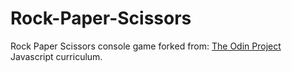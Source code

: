 # Rock-Paper-Scissors
Rock Paper Scissors console game forked from: [The Odin Project](https://www.theodinproject.com) Javascript curriculum.
